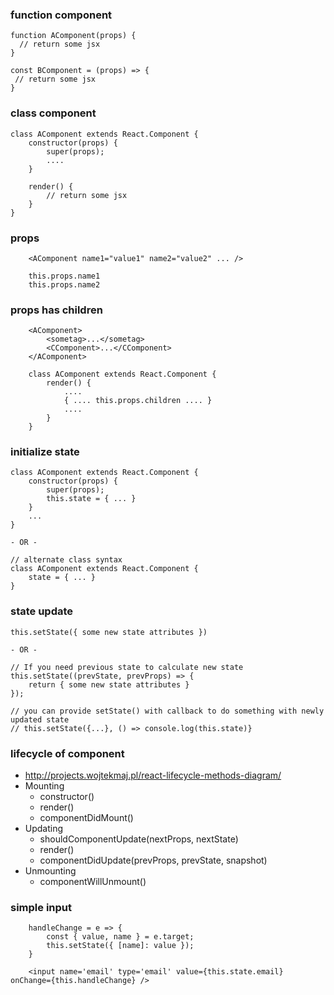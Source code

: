 ### function component
```
function AComponent(props) {
  // return some jsx
}

const BComponent = (props) => {
 // return some jsx
}
```

### class component
```
class AComponent extends React.Component {
    constructor(props) {
        super(props);
        ....
    }

    render() {
        // return some jsx
    }
}
```

### props
```
    <AComponent name1="value1" name2="value2" ... />

    this.props.name1
    this.props.name2
```

### props has children
```
    <AComponent>
        <sometag>...</sometag>
        <CComponent>...</CComponent>
    </AComponent>

    class AComponent extends React.Component {
        render() {
            ....
            { .... this.props.children .... }
            ....
        }
    }
```

### initialize state
```
class AComponent extends React.Component {
    constructor(props) {
        super(props);
        this.state = { ... }
    }
    ...
}

- OR -

// alternate class syntax
class AComponent extends React.Component {
    state = { ... }
}
```

### state update
```
this.setState({ some new state attributes })

- OR -

// If you need previous state to calculate new state
this.setState((prevState, prevProps) => {
    return { some new state attributes }
});

// you can provide setState() with callback to do something with newly updated state
// this.setState({...}, () => console.log(this.state)}
```

### lifecycle of component
  - http://projects.wojtekmaj.pl/react-lifecycle-methods-diagram/
  - Mounting
    - constructor()
    - render()
    - componentDidMount()
  - Updating
    - shouldComponentUpdate(nextProps, nextState)
    - render()
    - componentDidUpdate(prevProps, prevState, snapshot)
  - Unmounting
    - componentWillUnmount()

### simple input
```
    handleChange = e => {
        const { value, name } = e.target;
        this.setState({ [name]: value });
    }

    <input name='email' type='email' value={this.state.email} onChange={this.handleChange} />
```